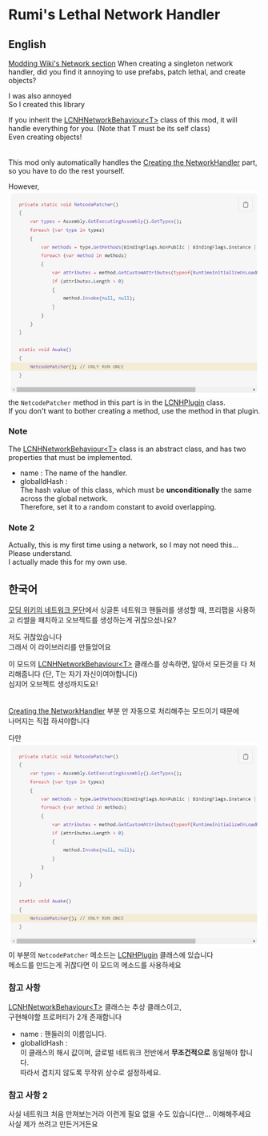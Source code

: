 # Rumi's Lethal Network Handler

## English

[LCNHNetworkBehaviour&lt;T&gt;]: API/LCNHNetworkBehaviour`1.cs
[Wiki]: https://lethal.wiki/dev/advanced/networking#creating-the-networkhandler
[LCNHPlugin]: LCNHPlugin.cs

[Modding Wiki's Network section][Wiki] When creating a singleton network handler, did you find it annoying to use prefabs, patch lethal, and create objects?

I was also annoyed \
So I created this library

If you inherit the [LCNHNetworkBehaviour&lt;T&gt;] class of this mod, it will handle everything for you. (Note that T must be its self class)\
Even creating objects!
\
\
\
This mod only automatically handles the [Creating the NetworkHandler][wiki] part,\
so you have to do the rest yourself.

However, ![alt text](image.png) the ``NetcodePatcher`` method in this part is in the [LCNHPlugin] class.\
If you don't want to bother creating a method, use the method in that plugin.

### Note

The [LCNHNetworkBehaviour&lt;T&gt;] class is an abstract class, and has two properties that must be implemented.

* name : The name of the handler.
* globalIdHash : \
The hash value of this class, which must be **unconditionally** the same across the global network.\
Therefore, set it to a random constant to avoid overlapping.

### Note 2

Actually, this is my first time using a network, so I may not need this...  Please understand.\
I actually made this for my own use.

## 한국어

[모딩 위키의 네트워크 문단][Wiki]에서 싱글톤 네트워크 핸들러를 생성할 때, 프리팹을 사용하고 리썰을 패치하고 오브젝트를 생성하는게 귀찮으셨나요?

저도 귀찮았습니다\
그래서 이 라이브러리를 만들었어요

이 모드의 [LCNHNetworkBehaviour&lt;T&gt;] 클래스를 상속하면, 알아서 모든것을 다 처리해줍니다 (단, T는 자기 자신이여야합니다)\
심지어 오브젝트 생성까지도요!
\
\
\
[Creating the NetworkHandler][wiki] 부분 만 자동으로 처리해주는 모드이기 때문에\
나머지는 직접 하셔야합니다

다만 ![alt text](image.png) 이 부분의 ``NetcodePatcher`` 메소드는 [LCNHPlugin] 클래스에 있습니다\
메소드를 만드는게 귀찮다면 이 모드의 메소드를 사용하세요

### 참고 사항

[LCNHNetworkBehaviour&lt;T&gt;] 클래스는 추상 클래스이고,\
구현해야할 프로퍼티가 2개 존재합니다

* name : 핸들러의 이름입니다.
* globalIdHash : \
이 클래스의 해시 값이며, 글로벌 네트워크 전반에서  **무조건적으로** 동일해야 합니다.\
따라서 겹치지 않도록 무작위 상수로 설정하세요.

### 참고 사항 2

사실 네트워크 처음 만져보는거라 이런게 필요 없을 수도 있습니다만... 이해해주세요\
사실 제가 쓰려고 만든거거든요
